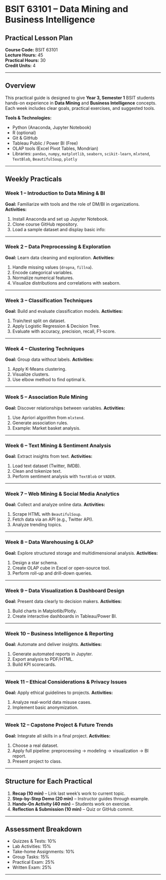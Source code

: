 # BSIT 63101 – Data Mining and Business Intelligence
## Practical Lesson Plan

**Course Code:** BSIT 63101  
**Lecture Hours:** 45  
**Practical Hours:** 30  
**Credit Units:** 4  

---

## Overview
This practical guide is designed to give **Year 3, Semester 1** BSIT students hands-on experience in **Data Mining** and **Business Intelligence** concepts.  
Each week includes clear goals, practical exercises, and suggested tools.

**Tools & Technologies:**
- Python (Anaconda, Jupyter Notebook)
- R (optional)
- Git & GitHub
- Tableau Public / Power BI (Free)
- OLAP tools (Excel Pivot Tables, Mondrian)
- Libraries: `pandas`, `numpy`, `matplotlib`, `seaborn`, `scikit-learn`, `mlxtend`, `TextBlob`, `BeautifulSoup`, `plotly`

---

## Weekly Practicals

### **Week 1 – Introduction to Data Mining & BI**
**Goal:** Familiarize with tools and the role of DM/BI in organizations.  
**Activities:**
1. Install Anaconda and set up Jupyter Notebook.
2. Clone course GitHub repository.
3. Load a sample dataset and display basic info:
---

### **Week 2 – Data Preprocessing & Exploration**

**Goal:** Learn data cleaning and exploration.
**Activities:**

1. Handle missing values (`dropna`, `fillna`).
2. Encode categorical variables.
3. Normalize numerical features.
4. Visualize distributions and correlations with seaborn.

---

### **Week 3 – Classification Techniques**

**Goal:** Build and evaluate classification models.
**Activities:**

1. Train/test split on dataset.
2. Apply Logistic Regression & Decision Tree.
3. Evaluate with accuracy, precision, recall, F1-score.

---

### **Week 4 – Clustering Techniques**

**Goal:** Group data without labels.
**Activities:**

1. Apply K-Means clustering.
2. Visualize clusters.
3. Use elbow method to find optimal k.

---

### **Week 5 – Association Rule Mining**

**Goal:** Discover relationships between variables.
**Activities:**

1. Use Apriori algorithm from `mlxtend`.
2. Generate association rules.
3. Example: Market basket analysis.

---

### **Week 6 – Text Mining & Sentiment Analysis**

**Goal:** Extract insights from text.
**Activities:**

1. Load text dataset (Twitter, IMDB).
2. Clean and tokenize text.
3. Perform sentiment analysis with `TextBlob` or `VADER`.

---

### **Week 7 – Web Mining & Social Media Analytics**

**Goal:** Collect and analyze online data.
**Activities:**

1. Scrape HTML with `BeautifulSoup`.
2. Fetch data via an API (e.g., Twitter API).
3. Analyze trending topics.

---

### **Week 8 – Data Warehousing & OLAP**

**Goal:** Explore structured storage and multidimensional analysis.
**Activities:**

1. Design a star schema.
2. Create OLAP cube in Excel or open-source tool.
3. Perform roll-up and drill-down queries.

---

### **Week 9 – Data Visualization & Dashboard Design**

**Goal:** Present data clearly to decision makers.
**Activities:**

1. Build charts in Matplotlib/Plotly.
2. Create interactive dashboards in Tableau/Power BI.

---

### **Week 10 – Business Intelligence & Reporting**

**Goal:** Automate and deliver insights.
**Activities:**

1. Generate automated reports in Jupyter.
2. Export analysis to PDF/HTML.
3. Build KPI scorecards.

---

### **Week 11 – Ethical Considerations & Privacy Issues**

**Goal:** Apply ethical guidelines to projects.
**Activities:**

1. Analyze real-world data misuse cases.
2. Implement basic anonymization.

---

### **Week 12 – Capstone Project & Future Trends**

**Goal:** Integrate all skills in a final project.
**Activities:**

1. Choose a real dataset.
2. Apply full pipeline: preprocessing → modeling → visualization → BI report.
3. Present project to class.

---

## Structure for Each Practical

1. **Recap (10 min)** – Link last week’s work to current topic.
2. **Step-by-Step Demo (20 min)** – Instructor guides through example.
3. **Hands-On Activity (40 min)** – Students work on exercise.
4. **Reflection & Submission (10 min)** – Quiz or GitHub commit.

---

## Assessment Breakdown

* Quizzes & Tests: 10%
* Lab Activities: 15%
* Take-home Assignments: 10%
* Group Tasks: 15%
* Practical Exam: 25%
* Written Exam: 25%

---


